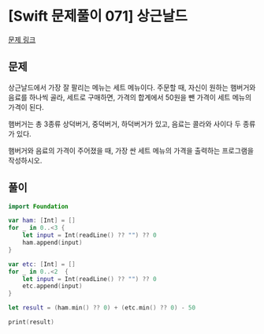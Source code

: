 # [Swift 문제풀이 071] 상근날드

[문제 링크](https://www.acmicpc.net/problem/5543)

## 문제

상근날드에서 가장 잘 팔리는 메뉴는 세트 메뉴이다. 주문할 때, 자신이 원하는 햄버거와 음료를 하나씩 골라, 세트로 구매하면, 가격의 합계에서 50원을 뺀 가격이 세트 메뉴의 가격이 된다.

햄버거는 총 3종류 상덕버거, 중덕버거, 하덕버거가 있고, 음료는 콜라와 사이다 두 종류가 있다.

햄버거와 음료의 가격이 주어졌을 때, 가장 싼 세트 메뉴의 가격을 출력하는 프로그램을 작성하시오.

## 풀이

```swift 
import Foundation

var ham: [Int] = []
for _ in 0..<3 {
    let input = Int(readLine() ?? "") ?? 0
    ham.append(input)
}

var etc: [Int] = []
for _ in 0..<2  {
    let input = Int(readLine() ?? "") ?? 0
    etc.append(input)
}

let result = (ham.min() ?? 0) + (etc.min() ?? 0) - 50

print(result)
```
